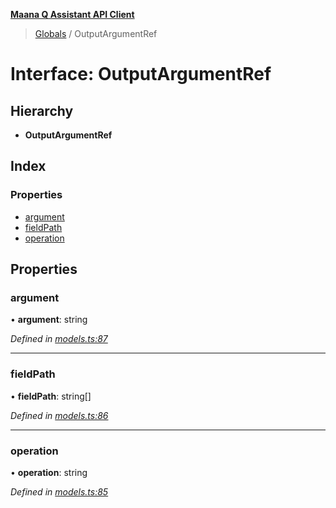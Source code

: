 **[Maana Q Assistant API Client](../README.md)**

> [Globals](../README.md) / OutputArgumentRef

# Interface: OutputArgumentRef

## Hierarchy

* **OutputArgumentRef**

## Index

### Properties

* [argument](outputargumentref.md#argument)
* [fieldPath](outputargumentref.md#fieldpath)
* [operation](outputargumentref.md#operation)

## Properties

### argument

•  **argument**: string

*Defined in [models.ts:87](https://github.com/maana-io/q-assistant-client/blob/1a0616f/src/models.ts#L87)*

___

### fieldPath

•  **fieldPath**: string[]

*Defined in [models.ts:86](https://github.com/maana-io/q-assistant-client/blob/1a0616f/src/models.ts#L86)*

___

### operation

•  **operation**: string

*Defined in [models.ts:85](https://github.com/maana-io/q-assistant-client/blob/1a0616f/src/models.ts#L85)*
